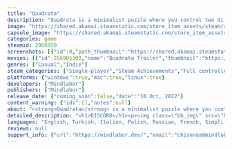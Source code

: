 ```yaml
---
title: "Quadrata"
description: "Quadrata is a minimalist puzzle where you control two different characters with the same keys on either side and collect diamonds with a limited number of moves to finish."
image: "https://shared.akamai.steamstatic.com/store_item_assets/steam/apps/2066950/header.jpg?t=1730808142"
capsule_image: "https://shared.akamai.steamstatic.com/store_item_assets/steam/apps/2066950/capsule_231x87.jpg?t=1730808142"
categories: game
steamid: 2066950
screenshots: [{"id":0,"path_thumbnail":"https://shared.akamai.steamstatic.com/store_item_assets/steam/apps/2066950/ss_6124ffaaf042725f69c6017eddd01dbfd320cb96.600x338.jpg?t=1730808142","path_full":"https://shared.akamai.steamstatic.com/store_item_assets/steam/apps/2066950/ss_6124ffaaf042725f69c6017eddd01dbfd320cb96.1920x1080.jpg?t=1730808142"},{"id":1,"path_thumbnail":"https://shared.akamai.steamstatic.com/store_item_assets/steam/apps/2066950/ss_920e4e9cb17af974466b2109fd011d1a28ff93db.600x338.jpg?t=1730808142","path_full":"https://shared.akamai.steamstatic.com/store_item_assets/steam/apps/2066950/ss_920e4e9cb17af974466b2109fd011d1a28ff93db.1920x1080.jpg?t=1730808142"},{"id":2,"path_thumbnail":"https://shared.akamai.steamstatic.com/store_item_assets/steam/apps/2066950/ss_3a98647ee541ddde64d229355ef30f50f69ae7d6.600x338.jpg?t=1730808142","path_full":"https://shared.akamai.steamstatic.com/store_item_assets/steam/apps/2066950/ss_3a98647ee541ddde64d229355ef30f50f69ae7d6.1920x1080.jpg?t=1730808142"},{"id":3,"path_thumbnail":"https://shared.akamai.steamstatic.com/store_item_assets/steam/apps/2066950/ss_ecd97d0c2cb1e2200b4394be697502c220222c24.600x338.jpg?t=1730808142","path_full":"https://shared.akamai.steamstatic.com/store_item_assets/steam/apps/2066950/ss_ecd97d0c2cb1e2200b4394be697502c220222c24.1920x1080.jpg?t=1730808142"},{"id":4,"path_thumbnail":"https://shared.akamai.steamstatic.com/store_item_assets/steam/apps/2066950/ss_cb311b99ed6ca63bd7d5ebafc074f9890e85119f.600x338.jpg?t=1730808142","path_full":"https://shared.akamai.steamstatic.com/store_item_assets/steam/apps/2066950/ss_cb311b99ed6ca63bd7d5ebafc074f9890e85119f.1920x1080.jpg?t=1730808142"},{"id":5,"path_thumbnail":"https://shared.akamai.steamstatic.com/store_item_assets/steam/apps/2066950/ss_f633ed190610e683e71b6fb46350ecf39bb494c0.600x338.jpg?t=1730808142","path_full":"https://shared.akamai.steamstatic.com/store_item_assets/steam/apps/2066950/ss_f633ed190610e683e71b6fb46350ecf39bb494c0.1920x1080.jpg?t=1730808142"},{"id":6,"path_thumbnail":"https://shared.akamai.steamstatic.com/store_item_assets/steam/apps/2066950/ss_1abdb72884b421fae7ef73fc1307a9fb43f59e4f.600x338.jpg?t=1730808142","path_full":"https://shared.akamai.steamstatic.com/store_item_assets/steam/apps/2066950/ss_1abdb72884b421fae7ef73fc1307a9fb43f59e4f.1920x1080.jpg?t=1730808142"}]
movies: [{"id":256905300,"name":"Quadrata Trailer","thumbnail":"https://shared.akamai.steamstatic.com/store_item_assets/steam/apps/256905300/movie.293x165.jpg?t=1683204193","webm":{"480":"http://video.akamai.steamstatic.com/store_trailers/256905300/movie480_vp9.webm?t=1683204193","max":"http://video.akamai.steamstatic.com/store_trailers/256905300/movie_max_vp9.webm?t=1683204193"},"mp4":{"480":"http://video.akamai.steamstatic.com/store_trailers/256905300/movie480.mp4?t=1683204193","max":"http://video.akamai.steamstatic.com/store_trailers/256905300/movie_max.mp4?t=1683204193"},"highlight":true}]
genres: ["Casual","Indie"]
steam_categories: ["Single-player","Steam Achievements","Full controller support","Steam Cloud","Family Sharing"]
platforms: {"windows":true,"mac":true,"linux":true}
developers: ["Mindlabor"]
publishers: ["Mindlabor"]
release_date: {"coming_soon":false,"date":"10 Oct, 2022"}
content_warning: {"ids":[],"notes":null}
about: "<strong>Quadrata</strong> is a minimalist puzzle where you control two different characters with the same keys on either side and collect diamonds with a limited number of moves to finish. The difficulty of the game increases gradually, thanks to new mechanics added every 10 levels.<h2 class=\"bb_tag\">Gameplay:</h2><ul class=\"bb_ul\"><ul class=\"bb_ul\"><li>Collect diamonds by moving in 4 directions<br></li><li>Use the walls to your advantage<br></li><li>Spend your moves wisely</li></ul></ul><br><img class=\"bb_img\" src=\"https://shared.akamai.steamstatic.com/store_item_assets/steam/apps/2066950/extras/base.gif?t=1730808142\" /><h2 class=\"bb_tag\">Features:</h2><ul class=\"bb_ul\"><ul class=\"bb_ul\"><li>New mechanics added every 10 levels<br></li><li>10 different mechanics in total<br></li><li>90 levels (from simple to insufferably difficult)<br></li><li>Full HD in all resolutions<br></li><li>Smooth animation<br></li><li>Good game feel<br></li><li>Gamepad support<br></li><li>Intuitive interface<br></li><li>Steam achievements</li></ul></ul><br><img class=\"bb_img\" src=\"https://shared.akamai.steamstatic.com/store_item_assets/steam/apps/2066950/extras/mechanics.gif?t=1730808142\" /><h2 class=\"bb_tag\">Controls:</h2><ul class=\"bb_ul\"><ul class=\"bb_ul\"><li>W A S D, Arrow Keys or Gamepad Joystick/Dpad for move<br></li><li>Restart level: R or A Button on Gamepad</li></ul></ul><h2 class=\"bb_tag\">Music and Sound Design by Justin Fields &lt;3</h2>"
detailed_description: "<h1>DISCORD</h1><p><img class=\"bb_img\" src=\"https://shared.akamai.steamstatic.com/store_item_assets/steam/apps/2066950/extras/discord.gif?t=1730808142\" /></p><br><h1>About the Game</h1><strong>Quadrata</strong> is a minimalist puzzle where you control two different characters with the same keys on either side and collect diamonds with a limited number of moves to finish. The difficulty of the game increases gradually, thanks to new mechanics added every 10 levels.<h2 class=\"bb_tag\">Gameplay:</h2><ul class=\"bb_ul\"><ul class=\"bb_ul\"><li>Collect diamonds by moving in 4 directions<br></li><li>Use the walls to your advantage<br></li><li>Spend your moves wisely</li></ul></ul><br><img class=\"bb_img\" src=\"https://shared.akamai.steamstatic.com/store_item_assets/steam/apps/2066950/extras/base.gif?t=1730808142\" /><h2 class=\"bb_tag\">Features:</h2><ul class=\"bb_ul\"><ul class=\"bb_ul\"><li>New mechanics added every 10 levels<br></li><li>10 different mechanics in total<br></li><li>90 levels (from simple to insufferably difficult)<br></li><li>Full HD in all resolutions<br></li><li>Smooth animation<br></li><li>Good game feel<br></li><li>Gamepad support<br></li><li>Intuitive interface<br></li><li>Steam achievements</li></ul></ul><br><img class=\"bb_img\" src=\"https://shared.akamai.steamstatic.com/store_item_assets/steam/apps/2066950/extras/mechanics.gif?t=1730808142\" /><h2 class=\"bb_tag\">Controls:</h2><ul class=\"bb_ul\"><ul class=\"bb_ul\"><li>W A S D, Arrow Keys or Gamepad Joystick/Dpad for move<br></li><li>Restart level: R or A Button on Gamepad</li></ul></ul><h2 class=\"bb_tag\">Music and Sound Design by Justin Fields &lt;3</h2>"
languages: "English, Turkish, Italian, Polish, Russian, French, Simplified Chinese, Swedish, German, Spanish - Spain, Japanese, Korean, Portuguese - Brazil, Arabic, Bulgarian, Czech, Danish, Dutch, Finnish, Greek, Hungarian, Norwegian, Portuguese - Portugal, Romanian, Spanish - Latin America, Thai, Traditional Chinese, Ukrainian, Vietnamese, Afrikaans, Albanian, Amharic, Armenian, Assamese, Azerbaijani, Bangla, Basque, Belarusian, Bosnian, Catalan, Cherokee, Croatian, Dari, Estonian, Filipino, Galician, Georgian, Gujarati, Hausa, Hebrew, Hindi, Icelandic, Igbo, Indonesian, Irish, K'iche', Kannada, Kazakh, Khmer, Kinyarwanda, Konkani, Kyrgyz, Latvian, Lithuanian, Luxembourgish, Macedonian, Malay, Malayalam, Maltese, Maori, Marathi, Mongolian, Nepali, Odia, Persian, Punjabi (Gurmukhi), Punjabi (Shahmukhi), Quechua, Scots, Serbian, Sindhi, Sinhala, Slovak, Slovenian, Sorani, Sotho, Swahili, Tajik, Tamil, Tatar, Telugu, Tigrinya, Tswana, Turkmen, Urdu, Uyghur, Uzbek, Valencian, Welsh, Wolof, Xhosa, Yoruba, Zulu"
reviews: null
support_info: {"url":"https://mindlabor.dev/","email":"chisenoa@mindlabor.dev"}
---
```


